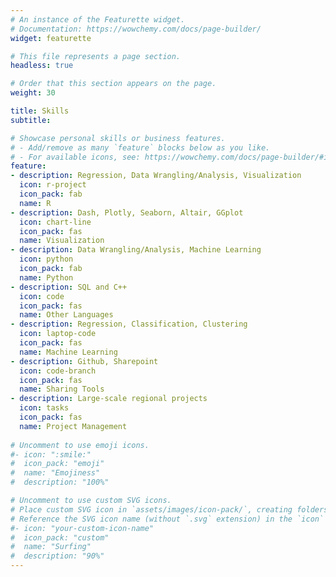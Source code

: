 ```yaml
---
# An instance of the Featurette widget.
# Documentation: https://wowchemy.com/docs/page-builder/
widget: featurette

# This file represents a page section.
headless: true

# Order that this section appears on the page.
weight: 30

title: Skills
subtitle:

# Showcase personal skills or business features.
# - Add/remove as many `feature` blocks below as you like.
# - For available icons, see: https://wowchemy.com/docs/page-builder/#icons
feature:
- description: Regression, Data Wrangling/Analysis, Visualization
  icon: r-project
  icon_pack: fab
  name: R
- description: Dash, Plotly, Seaborn, Altair, GGplot
  icon: chart-line
  icon_pack: fas
  name: Visualization
- description: Data Wrangling/Analysis, Machine Learning
  icon: python
  icon_pack: fab
  name: Python
- description: SQL and C++
  icon: code
  icon_pack: fas
  name: Other Languages
- description: Regression, Classification, Clustering
  icon: laptop-code
  icon_pack: fas
  name: Machine Learning
- description: Github, Sharepoint
  icon: code-branch
  icon_pack: fas
  name: Sharing Tools
- description: Large-scale regional projects
  icon: tasks
  icon_pack: fas
  name: Project Management
  
# Uncomment to use emoji icons.
#- icon: ":smile:"
#  icon_pack: "emoji"
#  name: "Emojiness"
#  description: "100%"  

# Uncomment to use custom SVG icons.
# Place custom SVG icon in `assets/images/icon-pack/`, creating folders if necessary.
# Reference the SVG icon name (without `.svg` extension) in the `icon` field.
#- icon: "your-custom-icon-name"
#  icon_pack: "custom"
#  name: "Surfing"
#  description: "90%"
---
```

